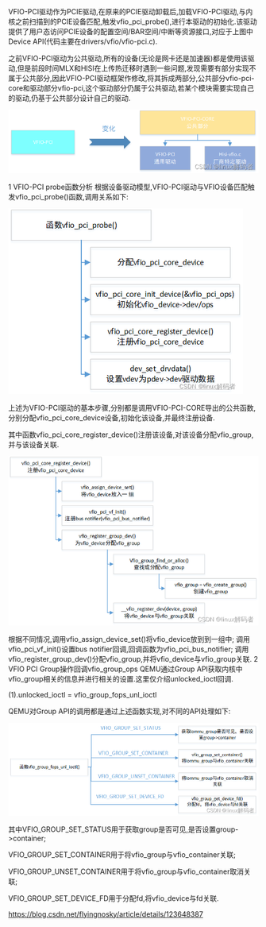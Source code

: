 
VFIO-PCI驱动作为PCIE驱动,在原来的PCIE驱动卸载后,加载VFIO-PCI驱动,与内核之前扫描到的PCIE设备匹配,触发vfio_pci_probe(),进行本驱动的初始化.该驱动提供了用户态访问PCIE设备的配置空间/BAR空间/中断等资源接口,对应于上图中Device API(代码主要在drivers/vfio/vfio-pci.c).

之前VFIO-PCI驱动为公共驱动,所有的设备(无论是网卡还是加速器)都是使用该驱动,但是前段时间MLX和HISI在上传热迁移时遇到一些问题,发现需要有部分实现不属于公共部分,因此VFIO-PCI驱动框架作修改,将其拆成两部分,公共部分vfio-pci-core和驱动部分vfio-pci,这个驱动部分仍属于公共驱动,若某个模块需要实现自己的驱动,仍基于公共部分设计自己的驱动.

![2022-08-16-22-15-41.png](./images/2022-08-16-22-15-41.png)

1 VFIO-PCI probe函数分析
根据设备驱动模型,VFIO-PCI驱动与VFIO设备匹配触发vfio_pci_probe()函数,调用关系如下:

![2022-08-16-22-15-48.png](./images/2022-08-16-22-15-48.png)

上述为VFIO-PCI驱动的基本步骤,分别都是调用VFIO-PCI-CORE导出的公共函数,分别分配vfio_pci_core_device设备,初始化该设备,并最终注册设备.

其中函数vfio_pci_core_register_device()注册该设备,对该设备分配vfio_group,并与该设备关联.

![2022-08-16-22-15-54.png](./images/2022-08-16-22-15-54.png)

根据不同情况,调用vfio_assign_device_set()将vfio_device放到到一组中;
调用vfio_pci_vf_init()设置bus notifier回调,回调函数为vfio_pci_bus_notifier;
调用vfio_register_group_dev()分配vfio_group,并将vfio_device与vfio_group关联.
2 VFIO PCI Group操作回调vfio_group_ops
QEMU通过Group API获取内核中vfio_group相关的信息并进行相关的设置.这里仅介绍unlocked_ioctl回调.

(1).unlocked_ioctl = vfio_group_fops_unl_ioctl

QEMU对Group API的调用都是通过上述函数实现,对不同的API处理如下:

![2022-08-16-22-16-01.png](./images/2022-08-16-22-16-01.png)

其中VFIO_GROUP_SET_STATUS用于获取group是否可见,是否设置group->container;

VFIO_GROUP_SET_CONTAINER用于将vfio_group与vfio_container关联;

VFIO_GROUP_UNSET_CONTAINER用于将vfio_group与vfio_container取消关联;

VFIO_GROUP_SET_DEVICE_FD用于分配fd,将vfio_device与fd关联.



https://blog.csdn.net/flyingnosky/article/details/123648387